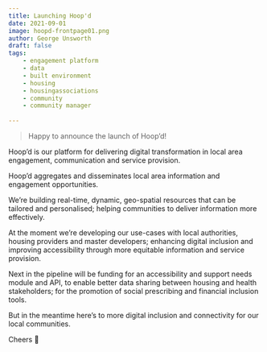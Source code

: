 ```yaml
---
title: Launching Hoop'd
date: 2021-09-01
image: hoopd-frontpage01.png
author: George Unsworth
draft: false
tags:
    - engagement platform 
    - data
    - built environment   
    - housing
    - housingassociations 
    - community 
    - community manager
    
---
```


> Happy to announce the launch of Hoop’d! 

Hoop’d is our platform for delivering digital transformation in local area engagement, communication and service provision.

Hoop’d aggregates and disseminates local area information and engagement opportunities. 

We’re building real-time, dynamic, geo-spatial resources that can be tailored and personalised; helping communities to deliver information more effectively.

At the moment we’re developing our use-cases with local authorities, housing providers and master developers; enhancing digital inclusion and improving accessibility through more equitable information and service provision. 

Next in the pipeline will be funding for an accessibility and support needs module and API, to enable better data sharing between housing and health stakeholders; for the promotion of social prescribing and financial inclusion tools. 

But in the meantime here’s to more digital inclusion and connectivity for our local communities. 

Cheers 🥂

